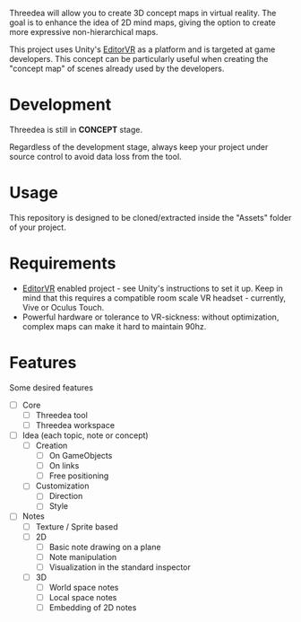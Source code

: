 Threedea will allow you to create 3D concept maps in virtual reality. The goal is to enhance the idea of 2D mind maps, giving the option to create more expressive non-hierarchical maps.

This project uses Unity's [EditorVR](https://github.com/Unity-Technologies/EditorVR) as a platform and is targeted at game developers. This concept can be particularly useful when creating the "concept map" of scenes already used by the developers.

# Development

Threedea is still in **CONCEPT** stage.

Regardless of the development stage, always keep your project under source control to avoid data loss from the tool.

# Usage

This repository is designed to be cloned/extracted inside the "Assets" folder of your project.

# Requirements

- [EditorVR](https://github.com/Unity-Technologies/EditorVR) enabled project - see Unity's instructions to set it up. Keep in mind that this requires a compatible room scale VR headset - currently, Vive or Oculus Touch.
- Powerful hardware or tolerance to VR-sickness: without optimization, complex maps can make it hard to maintain 90hz.

# Features
Some desired features

- [ ] Core
  - [ ] Threedea tool
  - [ ] Threedea workspace
- [ ] Idea (each topic, note or concept)
  - [ ] Creation
    - [ ] On GameObjects
    - [ ] On links
    - [ ] Free positioning
  - [ ] Customization
    - [ ] Direction
    - [ ] Style
- [ ] Notes
  - [ ] Texture / Sprite based
  - [ ] 2D
    - [ ] Basic note drawing on a plane
    - [ ] Note manipulation
    - [ ] Visualization in the standard inspector
  - [ ] 3D
    - [ ] World space notes
    - [ ] Local space notes
    - [ ] Embedding of 2D notes
